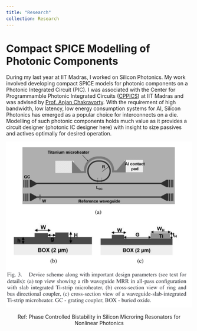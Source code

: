 ```yaml
---
title: "Research"
collection: Research
---
```


# Compact SPICE Modelling of Photonic Components

During my last year at IIT Madras, I worked on Silicon Photonics. My work involved developing compact SPICE models for photonic components on a Photonic Integrated Circuit (PIC). I was associated with the Center for Programmamble Photonic Integrated Circuits ([CPPICS](https://cppics.iitm.ac.in/)) at IIT Madras and was advised by [Prof. Anjan Chakravorty](https://www.ee.iitm.ac.in/anjan/). With the requirement of high bandwidth, low latency, low energy consumption systems for AI, Silicon Photonics has emerged as a popular choice for interconnects on a die. Modelling of such photonic components holds much value as it provides a circuit designer (photonic IC designer here) with insight to size passives and actives optimally for desired operation. 

![MRM](/images/MRM.png)
<center> Ref: Phase Controlled Bistability in Silicon Microring Resonators for Nonlinear Photonics</center>


